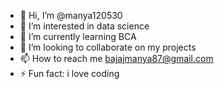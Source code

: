 - 👋 Hi, I’m @manya120530
- 👀 I’m interested in data science
- 🌱 I’m currently learning BCA
- 💞️ I’m looking to collaborate on my projects
- 📫 How to reach me bajajmanya87@gmail.com
- ⚡ Fun fact: i love coding

<!---
manya120530/manya120530 is a ✨ special ✨ repository because its `README.md` (this file) appears on your GitHub profile.
You can click the Preview link to take a look at your changes.
--->
